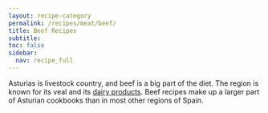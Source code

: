 ```yaml
---
layout: recipe-category
permalink: /recipes/meat/beef/
title: Beef Recipes
subtitle: 
toc: false
sidebar:
  nav: recipe_full
---
```

Asturias is livestock country, and beef is a big part of the diet. The region is known for its veal and its [dairy products](/culture/products/cheese/). Beef recipes make up a larger part of Asturian cookbooks than in most other regions of Spain.